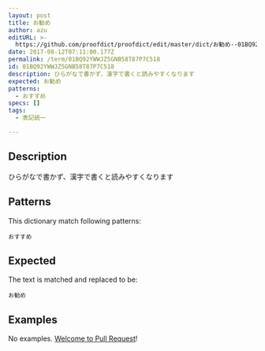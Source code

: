 ```yaml
---
layout: post
title: お勧め
author: azu
editURL: >-
  https://github.com/proofdict/proofdict/edit/master/dict/お勧め--01BQ92YWWJZ5GNB58T87P7C518.yml
date: 2017-08-12T07:11:00.177Z
permalink: /term/01BQ92YWWJZ5GNB58T87P7C518
id: 01BQ92YWWJZ5GNB58T87P7C518
description: ひらがなで書かず、漢字で書くと読みやすくなります
expected: お勧め
patterns:
  - おすすめ
specs: []
tags:
  - 表記統一

---
```


## Description

ひらがなで書かず、漢字で書くと読みやすくなります

## Patterns

This dictionary match following patterns:

    おすすめ

## Expected

The text is matched and replaced to be:

    お勧め

## Examples

No examples. [Welcome to Pull Request](https://github.com/jser/jser.info/edit/master/dict/お勧め--01BQ92YWWJZ5GNB58T87P7C518.yml)!
